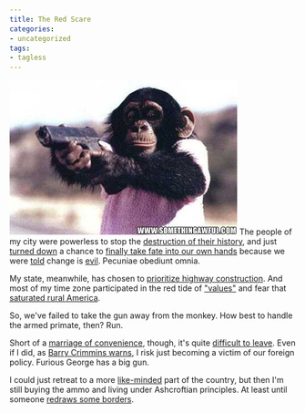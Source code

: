```yaml
---
title: The Red Scare
categories:
- uncategorized
tags:
- tagless
---
```


![The monkey still has a gun!][1]
The people of my city were powerless to stop the [destruction of their history][2], and just [turned down][3] a chance to [finally take fate into our own hands][4] because we were [told][5] change is [evil][6].  Pecuniae obediunt omnia.

My state, meanwhile, has chosen to [prioritize highway construction][7].  And most of my time zone participated in the red tide of ["values"][8] and fear that [saturated rural America][9].

So, we've failed to take the gun away from the monkey.  How best to handle the armed primate, then?  Run.

Short of a [marriage of convenience][10], though, it's quite [difficult to leave][11].  Even if I did, as [Barry Crimmins warns][12], I risk just becoming a victim of our foreign policy.  Furious George has a big gun.

I could just retreat to a more [like-minded][13] part of the country, but then I'm still buying the ammo and living under Ashcroftian principles.  At least until someone [redraws some borders][14].

   [1]: kid_sinister.jpg
   [2]: /2004/10/23/lost-century.html
   [3]: http://stlcin.missouri.org/bdelection/ballotDetails.cfm?ElectionKeyId=2&ViewType=issue&RecordId=2
   [4]: http://www.zwire.com/site/news.cfm?newsid=13135584&BRD=2207&PAG=461&dept_id=444748&rfi=6
   [5]: http://www.columbiatribune.com/2004/Oct/20041021News016.asp
   [6]: http://jimski.nopaper.net/space/start/2004-11-10/2#purgation_ii
   [7]: http://stlouis.bizjournals.com/stlouis/stories/2004/10/11/editorial3.html
   [8]: http://www.nationalreview.com/comment/bennett200411031109.asp
   [9]: http://www.usatoday.com/news/politicselections/vote2004/countymap.htm
   [10]: http://www.marryanamerican.ca/
   [11]: http://harpers.org/ElectingToLeave.html
   [12]: http://newyorker.com/archive/content/?040809fr_archive01
   [13]: http://www.vote.wa.gov/general/leading.aspx?o=1000KER,1000BUS
   [14]: http://mena.typepad.com/dollarshort/2004/11/canada_20.html

